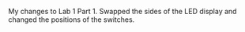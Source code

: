My changes to Lab 1 Part 1.  Swapped the sides of the LED display and changed the positions of the switches.
